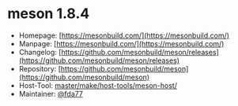 # meson 1.8.4
  - Homepage: [https://mesonbuild.com/](https://mesonbuild.com/)
  - Manpage: [https://mesonbuild.com/](https://mesonbuild.com/)
  - Changelog: [https://github.com/mesonbuild/meson/releases](https://github.com/mesonbuild/meson/releases)
  - Repository: [https://github.com/mesonbuild/meson](https://github.com/mesonbuild/meson)
  - Host-Tool: [master/make/host-tools/meson-host/](https://github.com/Freetz-NG/freetz-ng/tree/master/make/host-tools/meson-host/)
  - Maintainer: [@fda77](https://github.com/fda77)

